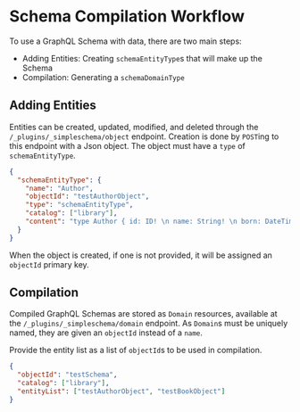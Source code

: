 # Schema Compilation Workflow

To use a GraphQL Schema with data, there are two main steps:

- Adding Entities: Creating `schemaEntityType`s that will make up the Schema
- Compilation: Generating a `schemaDomainType`

## Adding Entities

Entities can be created, updated, modified, and deleted through the `/_plugins/_simpleschema/object` endpoint.
Creation is done by `POST`ing to this endpoint with a Json object.
The object must have a `type` of `schemaEntityType`.

```json
{
  "schemaEntityType": {
    "name": "Author",
    "objectId": "testAuthorObject",
    "type": "schemaEntityType",
    "catalog": ["library"],
    "content": "type Author { id: ID! \n name: String! \n born: DateTime! \n died: DateTime \n nationality: String! \n books: [Book] \n }"
  }
}
```

When the object is created, if one is not provided, it will be assigned an `objectId` primary key.

## Compilation

Compiled GraphQL Schemas are stored as `Domain` resources,
available at the `/_plugins/_simpleschema/domain` endpoint.
As `Domain`s must be uniquely named, they are given an `objectId` instead of a `name`.

Provide the entity list as a list of `objectId`s to be used in compilation.

```json
{
  "objectId": "testSchema",
  "catalog": ["library"],
  "entityList": ["testAuthorObject", "testBookObject"]
}
```
